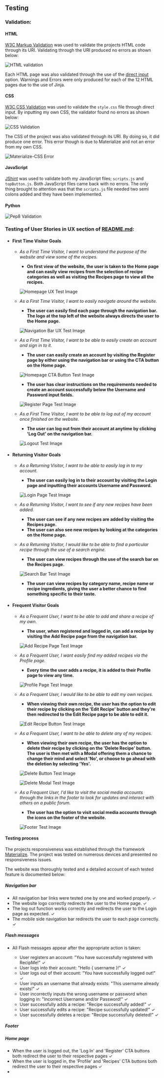 ## Testing

### Validation:

#### HTML

[W3C Markup Validation](https://validator.w3.org/#validate_by_uri) was used to validate the projects HTML code through its URI.
Validating through the URI produced no errors as shown below:

![HTML validation](static/docs/testing/validation/html-validation.png)

Each HTML page was also validated through the use of the [direct input](https://validator.w3.org/#validate_by_input) option. 
Warnings and Errors were only produced for each of the 12 HTML pages due to the use of Jinja.

#### CSS

[W3C CSS Validation](https://jigsaw.w3.org/css-validator/#validate_by_input) was used to validate the `style.css` file through direct input.
By inputting my own CSS, the validator found no errors as shown below:

![CSS Validation](static/docs/testing/validation/css-validation.png)

The CSS of the project was also validated through its URI. By doing so, it did produce one error. This error though is due to Materialize and not an error from my own CSS.

![Materialize-CSS Error](static/docs/testing/validation/materialize-css-error.png)

#### JavaScript

[JShint](https://jshint.com/) was used to validate both my JavaScript files; `scripts.js` and `topButton.js`. Both JavaScript files came back with no errors.
The only thing brought to attention was that the `scripts.js` file needed two semi colons added and they have been implemented.

#### Python

![Pep8 Validation](static/docs/testing/validation/pep8-results.png)

### Testing of User Stories in UX section of [README.md](https://github.com/PaulFrankling/recip_me#readme):

  * #### First Time Visitor Goals

    * *As a First Time Visitor, I want to understand the purpose of the website and view some of the recipes.*

      * **On first view of the website, the user is taken to the Home page and can easily view recipes from the selection of recipe categories as well as visiting the Recipes page to view all the recipes.**

      ![Homepage UX Test Image](static/docs/testing/ux-testing/homepage-ux-test.png)

    * *As a First Time Visitor, I want to easily navigate around the website.*

      * **The user can easily find each page through the navigation bar. The logo at the top left of the website always directs the user to the Home page.**

      ![Navigation Bar UX Test Image](static/docs/testing/ux-testing/navbar-ux-test.png)

    * *As a First Time Visitor, I want to be able to easily create an account and sign in to it.*

      * **The user can easily create an account by visiting the Register page by either using the navigation bar or using the CTA button on the Home page.**

      ![Homepage CTA Button Test Image](static/docs/testing/ux-testing/homepage-cta.png)

      * **The user has clear instructions on the requirements needed to create an account successfully below the Username and Password input fields.**

      ![Register Page Test Image](static/docs/testing/ux-testing/register-ux-test.png)

    * *As a First Time Visitor, I want to be able to log out of my account once finished on the website.*

      * **The user can log out from their account at anytime by clicking 'Log Out' on the navigation bar.**

      ![Logout Test Image](static/docs/testing/ux-testing/logout-ux-test.png)

  * #### Returning Visitor Goals

    * *As a Returning Visitor, I want to be able to easily log in to my account.*

      * **The user can easily log in to their account by visiting the Login page and inputting their accounts Username and Password.**

      ![Login Page Test Image](static/docs/testing/ux-testing/login-ux-test.png)

    * *As a Returning Visitor, I want to see if any new recipes have been added.*

      * **The user can see if any new recipes are added by visiting the Recipes page.**
      * **The user can also see new recipes by looking at the categories on the Home page.**

    * *As a Returning Visitor, I would like to be able to find a particular recipe through the use of a search engine.*

      * **The user can view recipes through the use of the search bar on the Recipes page.**

      ![Search Bar Test Image](static/docs/testing/ux-testing/search-bar-ux-test.png)

      * **The user can view recipes by category name, recipe name or recipe ingredients, giving the user a better chance to find something specific to their taste.**

  * #### Frequent Visitor Goals

    * *As a Frequent User, I want to be able to add and share a recipe of my own.*

      * **The user, when registered and logged in, can add a recipe by visiting the Add Recipe page from the navigation bar.**

      ![Add Recipe Page Test Image](static/docs/testing/ux-testing/add-recipe-ux-test.png)

    * *As a Frequent User, I want easily find my added recipes via the Profile page.*

      * **Every time the user adds a recipe, it is added to their Profile page to view any time.**

      ![Profile Page Test Image](static/docs/testing/ux-testing/profile-ux-test.png)

    * *As a Frequent User, I would like to be able to edit my own recipes.*

       * **When viewing their own recipe, the user has the option to edit their recipe by clicking on the 'Edit Recipe' button and they're then redirected to the Edit Recipe page to be able to edit it.**

       ![Edit Recipe Button Test Image](static/docs/testing/ux-testing/edit-recipe-ux-test.png)

    * *As a Frequent User, I want to be able to delete any of my recipes.*

       * **When viewing their own recipe, the user has the option to delete their recipe by clicking on the 'Delete Recipe' button. 
       The user is then met with a Modal offering them a chance to change their mind and select 'No', or choose to go ahead with the deletion by selecting 'Yes'.**

       ![Delete Button Test Image](static/docs/testing/ux-testing/delete-button-ux-test.png) 
       
       ![Delete Modal Test Image](static/docs/testing/ux-testing/modal-ux-test.png)

    * *As a Frequent User, I'd like to visit the social media accounts through the links in the 
    footer to look for updates and interact with others on a public forum.*

       * **The user has the option to visit social media accounts through the icons on the footer of the website.**

       ![Footer Test Image](static/docs/testing/ux-testing/footer-ux-test.png)

#### Testing process

The projects responsiveness was established through the framework [Materialize](https://materializecss.com/).
The project was tested on numerous devices and presented no responsiveness issues.

The website was thoroughly tested and a detailed account of each tested feature is documented below:

##### Navigation bar

* All navigation bar links were tested one by one and worked properly. &check;
* The website logo correctly redirects the user to the Home page. &check;
* The log out function works correctly and redirects the user to the Login page as expected. &check;
* The mobile side navigation bar redirects the user to each page correctly. &check;

##### Flash messages

* All Flash messages appear after the appropriate action is taken:

  * User registers an account: "You have successfully registered with RecipMe!" &check;
  * User logs into their account: "Hello { username }!" &check;
  * User logs out of their account: "You have successfully logged out!" &check;
  * User inputs an username that already exists: "This username already exists!" &check;
  * User incorrectly inputs the wrong username or password when logging in: "Incorrect Username and/or Password!" &check;
  * User successfully adds a recipe: "Recipe successfully added!" &check;
  * User successfully edits a recipe: "Recipe successfully updated!" &check;
  * User successfully deletes a recipe: "Recipe successfully deleted!" &check;

##### Footer

##### Home page

* When the user is logged out, the 'Log In' and 'Register' CTA buttons both redirect the user to their respective pages &check;
* When the user is logged in, the 'Profile' and 'Recipes' CTA buttons both redirect the user to their respective pages &check;
* 






